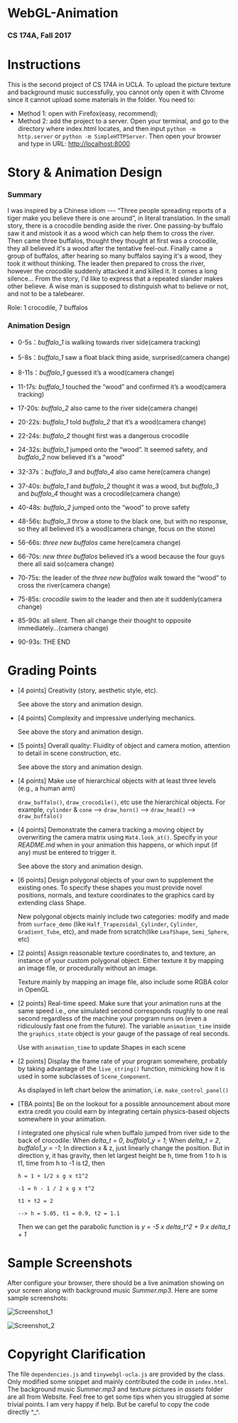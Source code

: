 # WebGL-Animation

### CS 174A, Fall 2017


# Instructions
This is the second project of CS 174A in UCLA. To upload the picture texture and background music successfully, you cannot only open it with Chrome since 
it cannot upload some materials in the folder. You need to:
  - Method 1: open with Firefox(easy, recommend);
  - Method 2: add the project to a server. Open your terminal, and go to the directory where index.html locates, and then input ``python -m http.server`` or ``python -m SimpleHTTPServer``. Then open your browser and type in URL: <http://localhost:8000>


# Story & Animation Design
### Summary
I was inspired by a Chinese idiom --- “Three people spreading reports of a tiger make you believe there is one around”, in literal translation. In the small story, there is a crocodile bending aside the river. One passing-by buffalo saw it and mistook it as a wood which can help them to cross the river. Then came three buffalos, thought they thought at first was a crocodile, they all believed it's a wood after the tentative feel-out. Finally came a group of buffalos, after hearing so many buffalos saying it's a wood, they took it without thinking. The leader then prepared to cross the river, however the crocodile suddenly attacked it and killed it. It comes a long silence... From the story, I'd like to express that a repeated slander makes other believe. A wise man is supposed to distinguish what to believe or not, and not to be a talebearer.

Role: 1 crocodile, 7 buffalos

### Animation Design
- 0-5s：*buffalo_1* is walking towards river side(camera tracking)

- 5-8s：*buffalo_1* saw a float black thing aside, surprised(camera change)

- 8-11s：*buffalo_1* guessed it’s a wood(camera change)

- 11-17s: *buffalo_1* touched the “wood” and confirmed it’s a wood(camera tracking)

- 17-20s: *buffalo_2* also came to the river side(camera change)

- 20-22s: *buffalo_1* told *buffalo_2* that it’s a wood(camera change)

- 22-24s: *buffalo_2* thought first was a dangerous crocodile

- 24-32s: *buffalo_1* jumped onto the “wood”. It seemed safety, and *buffalo_2* now believed it’s a “wood”

- 32-37s：*buffalo_3* and *buffalo_4* also came here(camera change)

- 37-40s: *buffalo_1* and *buffalo_2* thought it was a wood, but *buffalo_3* and *buffalo_4* thought was a crocodile(camera change)

- 40-48s: *buffalo_2* jumped onto the “wood” to prove safety

- 48-56s: *buffalo_3* throw a stone to the black one, but with no response, so they all believed it’s a wood(camera change, focus on the stone)

- 56-66s: *three new buffalos* came here(camera change)

- 66-70s: *new three buffalos* believed it’s a wood because the four guys there all said so(camera change)

- 70-75s: the leader of the *three new buffalos* walk toward the “wood” to cross the river(camera change)

- 75-85s: *crocodile* swim to the leader and then ate it suddenly(camera change)

- 85-90s: all silent. Then all change their thought to opposite immediately…(camera change)

- 90-93s: THE END


# Grading Points
- [4 points] Creativity (story, aesthetic style, etc).
  
  See above the story and animation design.

- [4 points] Complexity and impressive underlying mechanics.

  See above the story and animation design.

- [5 points] Overall quality: Fluidity of object and camera motion, attention to detail in scene construction, etc.

  See above the story and animation design.

- [4 points] Make use of hierarchical objects with at least three levels (e.g., a human arm)

  ``draw_buffalo()``, ``draw_crocodile()``, etc use the hierarchical objects. For example, ``cylinder`` & ``cone`` --> ``draw_horn()`` --> ``draw_head()`` --> ``draw_buffalo()`` 

- [4 points] Demonstrate the camera tracking a moving object by overwriting the camera matrix using ``Mat4.look_at()``. Specify in your *README.md* when in your animation this happens, or which input (if any) must be entered to trigger it.

  See above the story and animation design.

- [6 points] Design polygonal objects of your own to supplement the existing ones. To specify these shapes you must provide novel positions, normals, and texture coordinates to the graphics card by extending class Shape.

  New polygonal objects mainly include two categories: modify and made from ``surface_demo`` (like ``Half_Trapezoidal_Cylinder``, ``Cylinder``, ``Gradient_Tube``, etc), and made from scratch(like ``LeafShape``, ``Semi_Sphere``, etc)

- [2 points] Assign reasonable texture coordinates to, and texture, an instance of your custom polygonal object. Either texture it by mapping an image file, or procedurally without an image.

  Texture mainly by mapping an image file, also include some RGBA color in OpenGL

- [2 points] Real-time speed. Make sure that your animation runs at the same speed i.e., one simulated second corresponds roughly to one real second regardless of the machine your program runs on (even a ridiculously fast one from the future). The variable ``animation_time`` inside the ``graphics_state`` object is your gauge of the passage of real seconds.

  Use with ``animation_time`` to update Shapes in each scene

- [2 points] Display the frame rate of your program somewhere, probably by taking advantage of the ``live_string()`` function, mimicking how it is used in some subclasses of ``Scene_Component``.

  As displayed in left chart below the animation, i.e. ``make_control_panel()``

- [TBA points] Be on the lookout for a possible announcement about more extra credit you could earn by integrating certain physics-based objects somewhere in your animation.

  I integrated one physical rule when buffalo jumped from river side to the back of crocodile:
  	When *delta_t = 0*, *buffalo1_y = 1*;
    When *delta_t = 2*, *buffalo1_y = -1*;
    In direction x & z, just linearly change the position. But in direction y, it has gravity, then let largest height be h, time from 1 to h is t1, time from h to -1 is t2, then

      h = 1 + 1/2 x g x t1^2   

      -1 = h - 1 / 2 x g x t^2

      t1 + t2 = 2

      --> h = 5.05, t1 = 0.9, t2 = 1.1

    Then we can get the parabolic function is *y = -5 x delta_t^2 + 9 x delta_t + 1*


# Sample Screenshots
After configure your browser, there should be a live animation showing on your screen along with background music *Summer.mp3*. Here are some sample screenshots:

![Screenshot_1](https://github.com/Wangxh329/WebGL-Animation/blob/master/assets/sample_screenshot/screenshot_1.jpeg?raw=true)

![Screenshot_2](https://github.com/Wangxh329/WebGL-Animation/blob/master/assets/sample_screenshot/screenshot_2.jpeg?raw=true)

# Copyright Clarification 
The file ``dependencies.js`` and ``tinywebgl-ucla.js`` are provided by the class. Only modified some snippet and mainly contributed the code in ``index.html``. The background music *Summer.mp3* and texture pictures in *assets* folder are all from Website. Feel free to get some tips when you struggled at some trivial points. I am very happy if help. But be careful to copy the code directly ^_^.